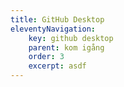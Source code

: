 ```yaml
---
title: GitHub Desktop
eleventyNavigation:
    key: github desktop
    parent: kom igång
    order: 3
    excerpt: asdf
---
```

